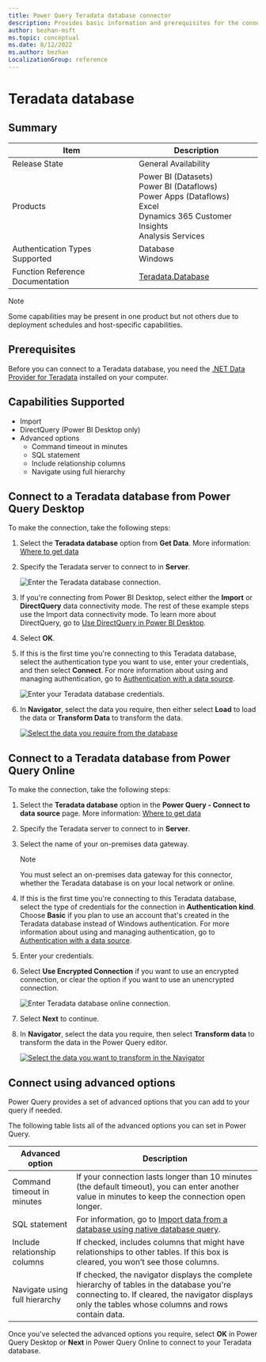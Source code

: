 ```yaml
---
title: Power Query Teradata database connector
description: Provides basic information and prerequisites for the connector, and instructions on how to connect to your Teradata database.
author: bezhan-msft
ms.topic: conceptual
ms.date: 8/12/2022
ms.author: bezhan
LocalizationGroup: reference
---
```


# Teradata database

## Summary

| Item | Description |
| ---- | ----------- |
| Release State | General Availability |
| Products | Power BI (Datasets)<br/>Power BI (Dataflows)<br/>Power Apps (Dataflows)<br/>Excel<br/>Dynamics 365 Customer Insights<br/>Analysis Services |
| Authentication Types Supported | Database<br/>Windows |
| Function Reference Documentation | [Teradata.Database](/powerquery-m/teradata-database) |

>[!Note]
> Some capabilities may be present in one product but not others due to deployment schedules and host-specific capabilities.

## Prerequisites

Before you can connect to a Teradata database, you need the [.NET Data Provider for Teradata](https://downloads.teradata.com/download/connectivity/net-data-provider-for-teradata) installed on your computer.

## Capabilities Supported

* Import
* DirectQuery (Power BI Desktop only)
* Advanced options
  * Command timeout in minutes
  * SQL statement
  * Include relationship columns
  * Navigate using full hierarchy

## Connect to a Teradata database from Power Query Desktop

To make the connection, take the following steps:

1. Select the **Teradata database** option from **Get Data**. More information: [Where to get data](../where-to-get-data.md)

2. Specify the Teradata server to connect to in **Server**.

   ![Enter the Teradata database connection.](./media/teradata-database/get-data-teradata.png)

3. If you're connecting from Power BI Desktop, select either the **Import** or **DirectQuery** data connectivity mode. The rest of these example steps use the Import data connectivity mode. To learn more about DirectQuery, go to [Use DirectQuery in Power BI Desktop](/power-bi/connect-data/desktop-use-directquery).

4. Select **OK**.

5. If this is the first time you're connecting to this Teradata database, select the authentication type you want to use, enter your credentials, and then select **Connect**. For more information about using and managing authentication, go to [Authentication with a data source](../connectorauthentication.md).

   ![Enter your Teradata database credentials.](./media/teradata-database/sign-in-teradata.png)

6. In **Navigator**, select the data you require, then either select **Load** to load the data or **Transform Data** to transform the data.

   [![Select the data you require from the database](./media/teradata-database/navigator-teradata.png)](./media/teradata-database/navigator-teradata.png#lightbox)

## Connect to a Teradata database from Power Query Online

To make the connection, take the following steps:

1. Select the **Teradata database** option in the **Power Query - Connect to data source** page. More information: [Where to get data](../where-to-get-data.md)

2. Specify the Teradata server to connect to in **Server**.

3. Select the name of your on-premises data gateway.

   >[!Note]
   > You must select an on-premises data gateway for this connector, whether the Teradata database is on your local network or online.

4. If this is the first time you're connecting to this Teradata database, select the type of credentials for the connection in **Authentication kind**. Choose **Basic** if you plan to use an account that's created in the Teradata database instead of Windows authentication. For more information about using and managing authentication, go to [Authentication with a data source](../connectorauthentication.md).

5. Enter your credentials.

6. Select **Use Encrypted Connection** if you want to use an encrypted connection, or clear the option if you want to use an unencrypted connection.

   ![Enter Teradata database online connection.](./media/teradata-database/data-source-online.png)

7. Select **Next** to continue.

8. In **Navigator**, select the data you require, then select **Transform data** to transform the data in the Power Query editor.

   [![Select the data you want to transform in the Navigator](./media/teradata-database/navigator-online.png)](./media/teradata-database/navigator-online.png#lightbox)

## Connect using advanced options

Power Query provides a set of advanced options that you can add to your query if needed.

The following table lists all of the advanced options you can set in Power Query.

| Advanced option | Description |
| --------------- | ----------- |
| Command timeout in minutes | If your connection lasts longer than 10 minutes (the default timeout), you can enter another value in minutes to keep the connection open longer. |
| SQL statement | For information, go to [Import data from a database using native database query](../native-database-query.md). |
| Include relationship columns | If checked, includes columns that might have relationships to other tables. If this box is cleared, you won’t see those columns. |
| Navigate using full hierarchy | If checked, the navigator displays the complete hierarchy of tables in the database you're connecting to. If cleared, the navigator displays only the tables whose columns and rows contain data. |

Once you've selected the advanced options you require, select **OK** in Power Query Desktop or **Next** in Power Query Online to connect to your Teradata database.
